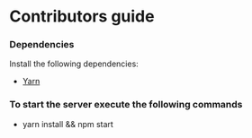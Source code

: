 # Contributors guide
### Dependencies
Install the following dependencies:
* [Yarn]

[Yarn]: <https://yarnpkg.com/en/docs/install>

### To start the server execute the following commands
* yarn install && npm start
